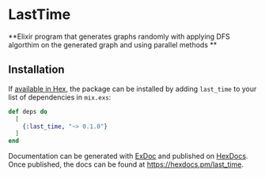 # LastTime

**Elixir program that generates graphs randomly with applying DFS algorthim on the generated graph and using parallel methods **


## Installation

If [available in Hex](https://hex.pm/docs/publish), the package can be installed
by adding `last_time` to your list of dependencies in `mix.exs`:

```elixir
def deps do
  [
    {:last_time, "~> 0.1.0"}
  ]
end
```

Documentation can be generated with [ExDoc](https://github.com/elixir-lang/ex_doc)
and published on [HexDocs](https://hexdocs.pm). Once published, the docs can
be found at <https://hexdocs.pm/last_time>.

